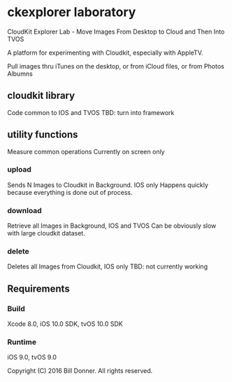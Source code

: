 # ckexplorer laboratory
CloudKit Explorer Lab - Move Images From Desktop to Cloud and Then Into TVOS

A platform for experimenting with Cloudkit, especially with AppleTV.

Pull images thru iTunes on the desktop, or from iCloud files, or from Photos Albumns

## cloudkit library 
Code common to IOS and TVOS 
TBD: turn into framework
## utility functions
Measure common operations 
Currently on screen only
### upload
Sends N Images to Cloudkit in Background. IOS only
Happens quickly because everything is done out of process.
### download
Retrieve all Images in Background, IOS and TVOS
Can be obviously slow with large cloudkit dataset.
### delete
Deletes all Images from Cloudkit, IOS only
TBD: not currently working 
## Requirements

### Build

Xcode 8.0, iOS 10.0 SDK, tvOS 10.0 SDK 

### Runtime

iOS 9.0, tvOS 9.0 

Copyright (C) 2016 Bill Donner. All rights reserved.
